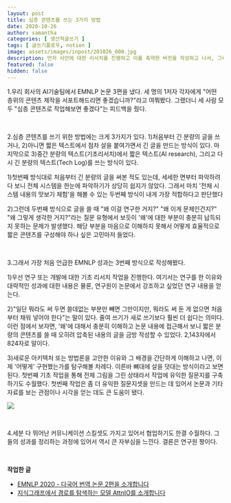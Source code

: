 ```yaml
---
layout: post
title: 심층 콘텐츠를 쓰는 3가지 방법
date: 2020-10-26
author: samantha
categories: [ 생산적글쓰기 ]
tags: [ 글쓰기플로우, notion ]
image: assets/images/inpost/201026_000.jpg
description: 먼저 사안에 대한 리서치를 진행하고 이를 축약한 버전을 작성하고 나서, 그리고 본격적으로 글쓰기 작업에 들어가면 효과적이다.
featured: false
hidden: false
---
```


1.우리 회사의 AI기술팀에서 EMNLP 논문 3편을 냈다. 세 명의 1저자 각자에게 "어떤 층위의 콘텐츠 제작을 서포트해드리면 좋겠습니까?"라고 여쭤봤다. 그랬더니 세 사람 모두 "심층 콘텐츠로 작업해보면 좋겠다"는 피드백을 줬다.

<br/>

2.심층 콘텐츠를 쓰기 위한 방법에는 크게 3가지가 있다. 1)처음부터 긴 분량의 글을 쓰거나, 2)아니면 짧은 텍스트에서 점차 살을 붙여가면서 긴 글을 만드는 방식이 있다. 마지막으로 3)중간 분량의 텍스트(기초리서치)에서 짧은 텍스트(AI research), 그리고 다시 긴 분량의 텍스트(Tech Log)를 쓰는 방식이 있다.

1)첫번째 방식대로 처음부터 긴 분량의 글을 써본 적도 있는데, 세세한 면부터 파악하려다 보니 전체 시스템을 한눈에 파악하기가 상당히 쉽지가 않았다. 그래서 마치 '전체 시스템 내용의 맛보기 체험'을 해볼 수 있는 두번째 방식이 내게 가장 적합하다고 판단했다

2)그런데 두번째 방식으로 글을 쓸 때 "왜 이걸 연구한 거지?" "왜 이게 문제인건지?" "왜 그렇게 생각한 거지?"라는 질문 유형에서 보듯이 '왜'에 대한 부분이 충분히 납득되지 못하는 문제가 발생했다. 해당 부분을 마음으로 이해하지 못해서 어떻게 효율적으로 짧은 콘텐츠를 구성해야 하나 싶은 고민마저 들었다.

<br/>

3.그래서 가장 처음 언급한 EMNLP 성과는 3번째 방식으로 작성해봤다.

1)우선 연구 또는 개발에 대한 기초 리서치 작업을 진행한다. 여기서는 연구를 한 이유와 대략적인 성과에 대한 내용은 물론, 연구원이 논문에서 강조하고 싶었던 연구 내용을 얻는다.

2)"일단 뭐라도 써 두면 쓸데없는 부분만 빼면 그만이지만, 뭐라도 써 둔 게 없으면 처음부터 채워 넣어야 한다"는 말이 있다. 줄여 쓰기가 새로 쓰기보다 훨씬 더 쉽다는 의미다. 이런 점에서 보자면, '왜'에 대해서 충분히 이해하고 논문 내용에 접근해서 보니 짧은 분량의 콘텐츠를 쓸 때 오히려 압축된 내용의 글을 금방 작성할 수 있었다. 2,143자에서 824자로 말이다.

3)새로운 아키텍처 또는 방법론을 고안한 이유와 그 배경을 간단하게 이해하고 나면, 이제 '어떻게' 구현했는가를 탐구해볼 차례다. 이른바 뼈대에 살을 덧대는 방식이라고 보면 된다.
첫번째 기초 작업을 통해 전체 그림을 그린 상태라서 작업에 유익한 질문지를 구축하기도 수월했다. 첫번째 작업은 좀 더 유익한 질문지셋을 만드는 데 있어서 논문과 기타 자료를 보는 관점이나 시각을 얻는 데도 큰 도움이 됐다.


![](https://github.com/samantha-writer/blob/master/assets/images/inpost/201026_000.jpg?raw=true)

<br/>

4.세분 다 뛰어난 커뮤니케이션 스킬셋도 가지고 있어서 협업하기도 한결 수월하다. 그들의 성과를 정리하는 과정에 있어서 역시 큰 자부심을 느낀다. 결론은 연구원 짱이다.

<br/>

**작업한 글**
- [EMNLP 2020 - 다국어 번역 논문 2편을 소개합니다](https://tech.kakaoenterprise.com/99)
- [지식그래프에서 경로를 탐색하는 모델 AttnIO를 소개합니다](https://tech.kakaoenterprise.com/95)

<br/>
